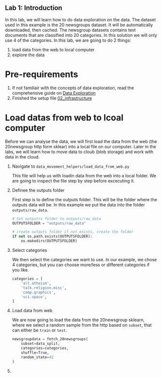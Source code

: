 ## Lab 1: Introduction ##
In this lab, we will learn how to do data exploration on the data. The dataset used in this example is the 20 newsgroups dataset. It will be automatically downloaded, then cached. The newsgroup datasets contains text documents that are classified into 20 categories. In this solution we will only use 4 of the categories. In this lab, we are going to do 2 things:
1. load data from the web to local computer
2. explore the data

# Pre-requirements #
1. If not familiair with the concepts of data exploration, read the comprehensive guide on [Data Exploration](https://www.analyticsvidhya.com/blog/2016/01/guide-data-exploration)
2. Finished the setup file [02_infrastructure](https://github.com/miquelladeboer/aml-mlops-workshop/blob/master/labs/02_infrastructure.md)

# Load datas from web to lcoal computer #
Before we can analyse the data, we will first load the data from the web (the 20newsgroup http form sklear) into a local file on our computer. Later in the labs, we will learn how to move data to cloub (blob storage) and work with data in the cloud.

1. Navigate to `data_movement_helpers/load_data_from_web.py`

    This file will help us with loadin data from the web into a local folder. We are going to inspect the file step by step before excecuting it.

2. Definee the outputs folder

    First step is to define the outputs folder. This will be the folder where the outputs data will be. In this example we put the data into the folder `outputs/raw_data`.

    ```python
    # Set outputrs folder to outputs/raw_data
    OUTPUTSFOLDER = "outputs/raw_data"

    # create outputs folder if not exists, create the folder
    if not os.path.exists(OUTPUTSFOLDER):
        os.makedirs(OUTPUTSFOLDER)
    ```

3.  Select categories

    We then select the categories we want to use. In our example, we chose 4 categories, but you can choose more/less or different categories if you like.

    ```python
    categories = [
        'alt.atheism',
        'talk.religion.misc',
        'comp.graphics',
        'sci.space',
    ]
    ```

4. Load data from web

    We are now going to load the data from the 20newsgroup sklearn, where we select a random sample from the http based on `subset`, that can either be `train` or `test`.

    ```python
    newsgroupdata = fetch_20newsgroups(
        subset=data_split,
        categories=categories,
        shuffle=True,
        random_state=42
    )
    ```

5. 